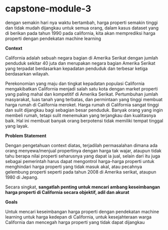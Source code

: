# capstone-module-3

dengan semakin hari nya waktu bertambah, harga properti semakin tinggi dan tidak mudah dijangkau untuk semua orang, dalam kasus dataset yang di berikan pada tahun 1990 pada california, kita akan memprediksi harga properti dengan pendekatan machine learning

**Context**

California adalah sebuah negara bagian di Amerika Serikat dengan jumlah penduduk sekitar 40 juta dan merupakan negara bagian Amerika Serikat yang terpadat berdasarkan kepadatan penduduk dan terbesar ketiga berdasarkan wilayah. 

Perekonomian yang maju dan tingkat kepadatan populasi California mengakibatkan California menjadi salah satu kota dengan market properti yang paling mahal dan kompetitif di Amerika Serikat. Pertumbuhan jumlah masyarakat, luas tanah yang terbatas, dan permintaan yang tinggi membuat harga rumah di California meroket. Harga rumah di California sangat tinggi dan sulit dijangkau bagi sebagian besar penduduk. Banyak orang yang ingin membeli rumah, tetapi sulit menemukan yang terjangkau dan kualitasnya baik. Hal ini membuat banyak orang berpotensi tidak memiliki tempat tinggal yang layak.

**Problem Statement**

Dengan pengetahuan context diatas, terjadilah permasalahan dimana ada orang menyewa/menjual propertinya dengan harga tak wajar, ataupun tidak tahu berapa nilai properti seharusnya yang dapat ia jual, selain dari itu juga sebagai pemerintah harus dapat mengontrol harga-harga properti untuk menghindari harga properti yang tidak masuk akal, atau pecahnya gelembung properti seperti pada tahun 2008 di Amerika serikat, ataupun 1980 di Jepang.

Secara singkat, **sangatlah penting untuk mencari ambang keseimbangan harga properti di California secara objektif, adil dan akurat**

**Goals**

Untuk mencari keseimbangan harga properti dengan pendekatan machine learning untuk harga kedepan di California, untuk kesejahteraan warga California dan mencegah harga properti yang tidak dapat dijangkau
